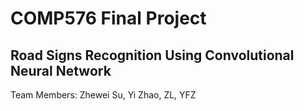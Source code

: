 # COMP576 Final Project 

## Road Signs Recognition Using Convolutional Neural Network

Team Members:
Zhewei Su, Yi Zhao, ZL, YFZ
